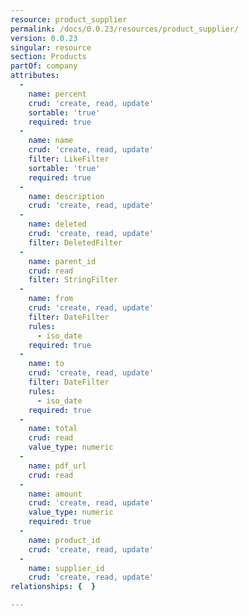 ```yaml
---
resource: product_supplier
permalink: /docs/0.0.23/resources/product_supplier/
version: 0.0.23
singular: resource
section: Products
partOf: company
attributes:
  -
    name: percent
    crud: 'create, read, update'
    sortable: 'true'
    required: true
  -
    name: name
    crud: 'create, read, update'
    filter: LikeFilter
    sortable: 'true'
    required: true
  -
    name: description
    crud: 'create, read, update'
  -
    name: deleted
    crud: 'create, read, update'
    filter: DeletedFilter
  -
    name: parent_id
    crud: read
    filter: StringFilter
  -
    name: from
    crud: 'create, read, update'
    filter: DateFilter
    rules:
      - iso_date
    required: true
  -
    name: to
    crud: 'create, read, update'
    filter: DateFilter
    rules:
      - iso_date
    required: true
  -
    name: total
    crud: read
    value_type: numeric
  -
    name: pdf_url
    crud: read
  -
    name: amount
    crud: 'create, read, update'
    value_type: numeric
    required: true
  -
    name: product_id
    crud: 'create, read, update'
  -
    name: supplier_id
    crud: 'create, read, update'
relationships: {  }

---
```


